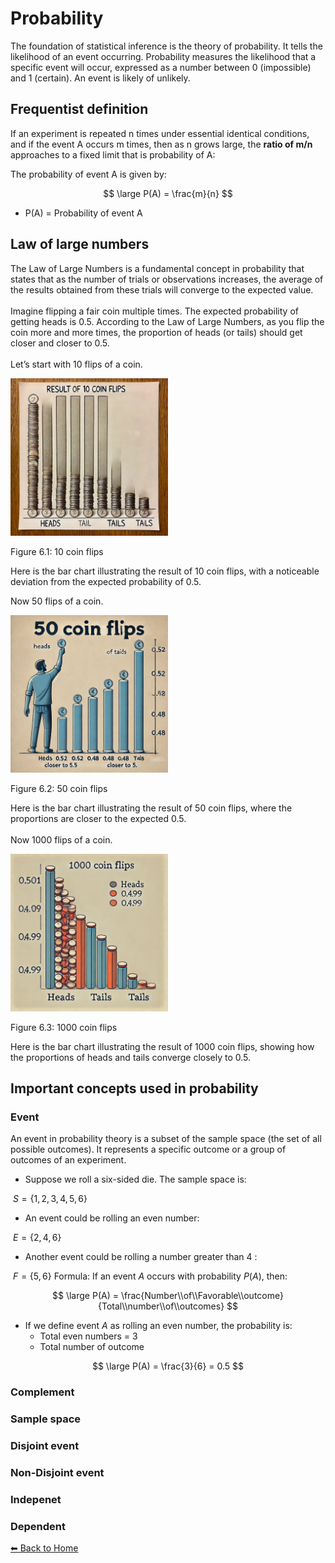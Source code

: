 <script type="text/javascript" async
    src="https://polyfill.io/v3/polyfill.min.js?features=es6">
</script>
<script type="text/javascript" async
    src="https://cdnjs.cloudflare.com/ajax/libs/mathjax/3.2.0/es5/tex-mml-chtml.js">
</script>

# Probability

The foundation of statistical inference is the theory of probability. It
tells the likelihood of an event occurring. Probability measures the
likelihood that a specific event will occur, expressed as a number
between 0 (impossible) and 1 (certain). An event is likely of unlikely.

## Frequentist definition

If an experiment is repeated n times under essential identical
conditions, and if the event A occurs m times, then as n grows large,
the **ratio of m/n** approaches to a fixed limit that is probability of
A:

The probability of event A is given by:

$$
\large P(A) = \frac{m}{n}
$$

-   P(A) = Probability of event A

## Law of large numbers

The Law of Large Numbers is a fundamental concept in probability that
states that as the number of trials or observations increases, the
average of the results obtained from these trials will converge to the
expected value. <br> <br> Imagine flipping a fair coin multiple times.
The expected probability of getting heads is 0.5. According to the Law
of Large Numbers, as you flip the coin more and more times, the
proportion of heads (or tails) should get closer and closer to 0.5. <br>
<br> Let’s start with 10 flips of a coin.

<img src="Figures/10_coin_flip.jpg" alt="Figure 6.1: 10 coin flips" width="50%" />
<p class="caption">
Figure 6.1: 10 coin flips
</p>

Here is the bar chart illustrating the result of 10 coin flips, with a
noticeable deviation from the expected probability of 0.5.

Now 50 flips of a coin.

<img src="Figures/50_coin flip.webp" alt="Figure 6.2: 50 coin flips" width="50%" />
<p class="caption">
Figure 6.2: 50 coin flips
</p>

Here is the bar chart illustrating the result of 50 coin flips, where
the proportions are closer to the expected 0.5. <br> <br> Now 1000 flips
of a coin.

<img src="Figures/1000_coin_flips.webp" alt="Figure 6.3: 1000 coin flips" width="50%" />
<p class="caption">
Figure 6.3: 1000 coin flips
</p>

Here is the bar chart illustrating the result of 1000 coin flips,
showing how the proportions of heads and tails converge closely to 0.5.

## Important concepts used in probability

### Event

An event in probability theory is a subset of the sample space (the set
of all possible outcomes). It represents a specific outcome or a group
of outcomes of an experiment.

-   Suppose we roll a six-sided die. The sample space is:

 *S* = {1, 2, 3, 4, 5, 6}

-   An event could be rolling an even number:

 *E* = {2, 4, 6}

-   Another event could be rolling a number greater than 4 :

 *F* = {5, 6}
Formula: If an event *A* occurs with probability *P*(*A*), then:

$$
\large P(A) = \frac{Number\\of\\Favorable\\outcome}{Total\\number\\of\\outcomes}
$$

-   If we define event *A* as rolling an even number, the probability
    is:
    -   Total even numbers = 3
    -   Total number of outcome

$$
\large P(A) = \frac{3}{6} = 0.5
$$

### Complement

### Sample space

### Disjoint event

### Non-Disjoint event

### Indepenet

### Dependent

[⬅ Back to Home](../index.md)
